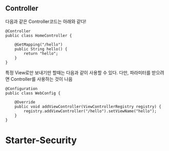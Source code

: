 
## Controller

다음과 같은 Controller코드는 아래와 같다!
```
@Controller
public class HomeController {

    @GetMapping("/hello")
    public String hello() {
        return "hello";
    }
}

```

특정 View로만 보내기만 할때는 다음과 같이 사용할 수 있다.
다만, 파라미터를 받으려면 Controller를 사용하는 것이 나음 
```
@Configuration
public class WebConfig {

    @Override
    public void addViewController(ViewControllerRegistry registry) {
        registry.addViewController("/hello").setViewName("hello");
    }
}

```
# Starter-Security

